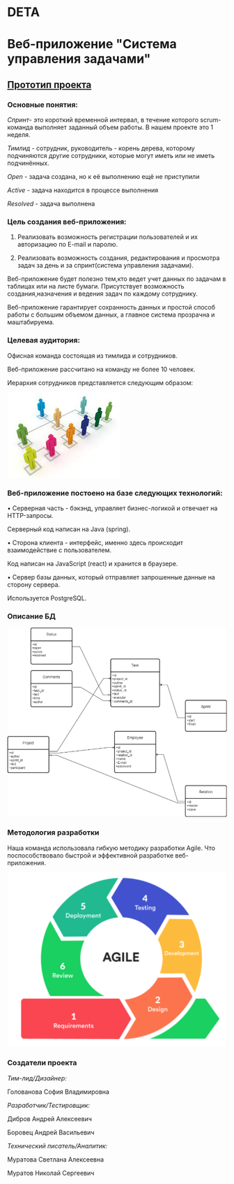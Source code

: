 # DETA
# Веб-приложение "Система управления задачами"

## [Прототип проекта ](https://www.figma.com/file/d9q8Aq04k7I1F0bYrjSZba/deta?node-id=0%3A1&t=yvdLZ74Ivj2hrkme-1)

### **Основные понятия:**
 *Спринт*- это короткий временной интервал, в течение которого scrum-команда выполняет заданный объем работы. В нашем проекте это 1 неделя.
 
 *Тимлид* - сотрудник, руководитель - корень дерева, которому подчиняются другие сотрудники, которые могут иметь или не иметь подчинённых.
 
 *Open* - задача создана, но к её выполнению ещё не приступили
 
 *Active* - задача находится в процессе выполнения
 
 *Resolved* - задача выполнена

### **Цель создания веб-приложения:**
1.	Реализовать возможность регистрации пользователей и их авторизацию по E-mail и паролю.

2. Реализовать возможность создания, редактирования и просмотра задач за день и за спринт(система управления задачами).

Веб-приложение будет полезно тем,кто ведет учет данных по задачам в таблицах или на листе бумаги. Присутствует возможность создания,назначения и ведения задач по каждому сотруднику.

Веб-приложение гарантирует сохранность данных и простой способ работы с большим объемом данных, а главное система прозрачна и маштабируема.

### **Целевая аудитория:**
Офисная команда состоящая из тимлида и сотрудников.

Веб-приложение рассчитано на команду не более 10 человек.

Иерархия сотрудников представляется следующим образом: 

![Схема](https://github.com/DibrovDru/Architecture.1/raw/dev_muratov/images/ierarhia.jfif)

### **Веб-приложение постоено на базе следующих технологий:**

• Серверная часть - бэкэнд, управляет бизнес-логикой и отвечает на HTTP-запросы. 

Серверный код написан на Java (spring). 

• Сторона клиента - интерфейс, именно здесь происходит взаимодействие с пользователем.

Код написан на JavaScript (react) и хранится в браузере.

• Сервер базы данных, который отправляет запрошенные данные на сторону сервера.

Используется PostgreSQL.

### Описание БД

![Схема](https://github.com/DibrovDru/Architecture.1/raw/dev_muratov/images/base.png)

### Методология разработки

Наша команда использовала гибкую методику разработки Agile. Что поспособствовало быстрой и эффективной разработке веб-приложения.

![Схема](https://github.com/DibrovDru/Architecture.1/raw/dev_muratov/images/agile.png)

### **Создатели проекта**

*Тим-лид/Дизайнер:* 

Голованова София Владимировна 

*Разработчик/Тестировщик:* 

Дибров Андрей Алексеевич 

Боровец Андрей Васильевич

*Технический писатель/Аналитик:* 

Муратова Светлана Алексеевна

Муратов Николай Сергеевич
